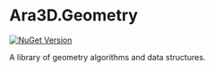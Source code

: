 ﻿#  Ara3D.Geometry

[![NuGet Version](https://img.shields.io/nuget/v/Ara3D.Geometry)](https://www.nuget.org/packages/Ara3D.Geometry)


A library of geometry algorithms and data structures.
